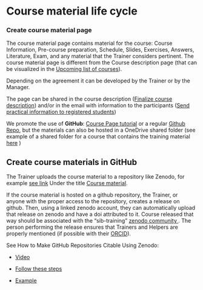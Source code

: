 # Course material life cycle 

 
 

### Create course material page  

 
 

The course material page contains material for the course: Course Information, Pre-course preparation, Schedule, Slides, Exercises, Answers, Literature, Exam, and any material that the Trainer considers pertinent. The course material page is different from the Course description page (that can be visualized in the [Upcoming list of courses](https://www.sib.swiss/training/upcoming-training-courses)).  

 
 

Depending on the agreement it can be developed by the Trainer or by the Manager.  

 
 

The page can be shared in the course description ([Finalize course description](course_coordination/course_description.md)) and/or in the email with information to the participants ([Send practical information to registered students](course_coordination/participants/send_info.md))  

 
 

We promote the use of **GitHub**: [Course Page tutorial](https://sib-swiss.github.io/gh-pages-training/) or a regular [Github Repo](https://github.com/sib-swiss/course_template), but the materials can also be hosted in a OneDrive shared folder (see example of a shared folder for a course that contains the training material [here](https://sibcloud-my.sharepoint.com/:f:/r/personal/patricia_palagi_sib_swiss/Documents/TrainingGroup-Shared/Courses/2024/20240422_SHINY/20240422_SHINY_Shared?csf=1&web=1&e=nNUlYj) )
 
 

 
 

 
 

## Create course materials in GitHub  

 
 

 
 

The Trainer uploads the course material to a repository like Zenodo, for example [see link](https://zenodo.org/communities/sib-training/?page=1&size=20) Under the title [Course material](../procedures/course_material).  

 
 

If the course material is hosted on a github repository, the Trainer, or anyone with the proper access to the repository, creates a release on github. Then, using a linked zenodo account, they can automatically upload that release on zenodo and have a doi attributed to it. Course released that way should be associated with the “sib-training” [zenodo community ](https://zenodo.org/communities/sib-training/). The person performing the release ensures that Trainers and Helpers are properly mentioned (if possible with their [ORCID](https://orcid.org/)).  

 
 

 
 

See How to Make GitHub Repositories Citable Using Zenodo:  

 
- [Video](https://www.youtube.com/watch?v=A9FGAU9S9Ow) 

- [Follow these steps](https://docs.github.com/en/repositories/archiving-a-github-repository/referencing-and-citing-content)

- [Example](https://www.lib.uiowa.edu/data/files/2022/10/Share_and_Preserve_Your_Code_20220728.pdf) 